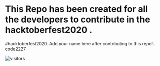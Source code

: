 # This Repo has been created for all the developers to contribute in the hacktoberfest2020 .
#hacktoberfest2020.
Add your name here after contributing to this repo!..
code2227






![visitors](https://visitor-badge.laobi.icu/badge?page_id=Nimisha-Singh.Hacktoberfest2020)
